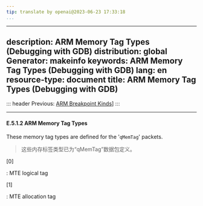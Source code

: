 ```yaml
---
tip: translate by openai@2023-06-23 17:33:18
...
```

---
description: ARM Memory Tag Types (Debugging with GDB)
distribution: global
Generator: makeinfo
keywords: ARM Memory Tag Types (Debugging with GDB)
lang: en
resource-type: document
title: ARM Memory Tag Types (Debugging with GDB)
---
::: header
Previous: [ARM Breakpoint Kinds](ARM-Breakpoint-Kinds.html#ARM-Breakpoint-Kinds)]
:::

---

#### E.5.1.2 ARM Memory Tag Types


These memory tag types are defined for the '`qMemTag`' packets.

> 这些内存标签类型已为“qMemTag”数据包定义。

[0]

:   MTE logical tag

[1]

:   MTE allocation tag
